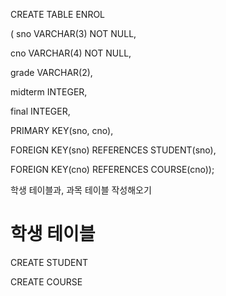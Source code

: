 CREATE TABLE ENROL

( sno VARCHAR(3) NOT NULL,

  cno VARCHAR(4) NOT NULL,

  grade VARCHAR(2),

  midterm INTEGER,

  final INTEGER,

  PRIMARY KEY(sno, cno),

  FOREIGN KEY(sno) REFERENCES STUDENT(sno),

  FOREIGN KEY(cno) REFERENCES COURSE(cno));



학생 테이블과, 과목 테이블 작성해오기



# 학생 테이블

CREATE STUDENT



CREATE COURSE

### 